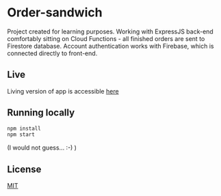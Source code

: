 # Order-sandwich

Project created for learning purposes. Working with ExpressJS back-end comfortably sitting on Cloud Functions - all finished orders are sent to Firestore database. 
Account authentication works with Firebase, which is connected directly to front-end. 

## Live

Living version of app is accessible [here](https://maciejwalewski.github.io/order-sandwich/)


## Running locally

```bash
npm install
npm start
```
(I would not guess... :-) )

## License
[MIT](https://choosealicense.com/licenses/mit/)